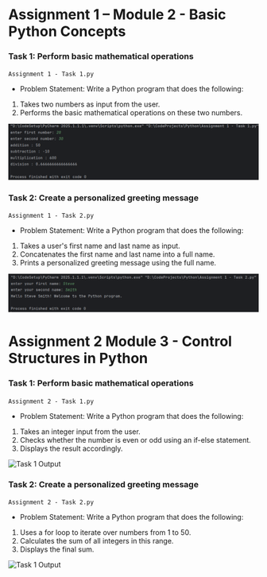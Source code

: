 #  Assignment 1 – Module 2 - Basic Python Concepts

###  **Task 1:** Perform basic mathematical operations  
`Assignment 1 - Task 1.py`
-    Problem Statement:
Write a Python program that does the following:
1. Takes two numbers as input from the user.
2. Performs the basic mathematical operations on these two numbers.
   
![Task 1 Output](Images/Assignment_1_Task_1.png)

###  **Task 2:** Create a personalized greeting message 
`Assignment 1 - Task 2.py`
-   Problem Statement:
Write a Python program that does the following:
1. Takes a user's first name and last name as input.
2. Concatenates the first name and last name into a full name.
3. Prints a personalized greeting message using the full name.
   
  ![Task 1 Output](Images/Assignment_1_Task_2.png)

  #  Assignment 2 Module 3 - Control Structures in Python

###  **Task 1:** Perform basic mathematical operations  
`Assignment 2 - Task 1.py`
-    Problem Statement:
Write a Python program that does the following:
1. 	Takes an integer input from the user.
2. 	Checks whether the number is even or odd using an if-else statement.
3. 	Displays the result accordingly.
   
![Task 1 Output](Images/Assignment__Task_1.png)

###  **Task 2:** Create a personalized greeting message 
`Assignment 2 - Task 2.py`
-   Problem Statement:
Write a Python program that does the following:
1.   Uses a for loop to iterate over numbers from 1 to 50.
2.   Calculates the sum of all integers in this range.
3.   Displays the final sum.

  ![Task 1 Output](Images/Assignment__Task_2.png)

